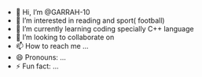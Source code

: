 - 👋 Hi, I’m @GARRAH-10
- 👀 I’m interested in reading and sport( football)
- 🌱 I’m currently learning coding specially C++ language
- 💞️ I’m looking to collaborate on 
- 📫 How to reach me ...
- 😄 Pronouns: ...
- ⚡ Fun fact: ...

<!---
GARRAH-10/GARRAH-10 is a ✨ special ✨ repository because its `README.md` (this file) appears on your GitHub profile.
You can click the Preview link to take a look at your changes.
--->
